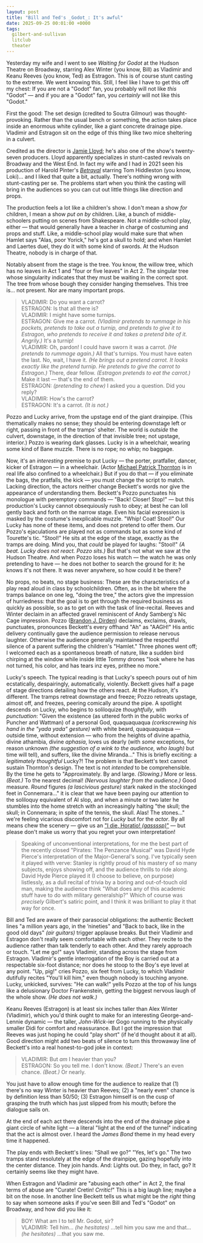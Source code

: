 ```yaml
---
layout: post
title: "Bill and Ted's _Godot_: It's awful"
date: 2025-09-25 00:01:00 +0000
tags:
  gilbert-and-sullivan
  litclub
  theater
---
```


Yesterday my wife and I went to see _Waiting for Godot_ at the Hudson Theatre on Broadway,
starring Alex Winter (you know, Bill) as Vladimir and Keanu Reeves (you know, Ted) as Estragon.
This is of course stunt casting to the extreme. We went knowing this. Still, I feel like I have
to get this off my chest: If you are not a "Godot" fan, you probably will not like _this_ "Godot" —
and if you are a "Godot" fan, you _certainly_ will not like this "Godot."

First the good: The set design (credited to Soutra Gilmour) was thought-provoking. Rather than
the usual bench or something, the action takes place inside an enormous white cylinder, like a giant
concrete drainage pipe. Vladimir and Estragon sit on the edge of this thing like two mice sheltering
in a culvert.

Credited as the director is [Jamie Lloyd](https://en.wikipedia.org/wiki/Jamie_Lloyd_(director));
he's also one of the show's twenty-seven producers. Lloyd apparently specializes in stunt-casted
revivals on Broadway and the West End. In fact my wife and I had in 2021 seen his production of
Harold Pinter's [_Betrayal_](https://en.wikipedia.org/wiki/Betrayal_(play)) starring Tom Hiddleston
(you know, Loki)... and I liked that quite a bit, actually. There's nothing wrong with stunt-casting
per se. The problems start when you think the casting will bring in the audiences so you can cut out
little things like direction and props.

The production feels a lot like a children's show. I don't mean a show _for_ children, I mean a show
_put on by_ children. Like, a bunch of middle-schoolers putting on scenes from Shakespeare. Not a
middle-school play, either — that would generally have a teacher in charge of costuming and props and
stuff. Like, a middle-school play would make sure that when Hamlet says "Alas, poor Yorick,"
he's got a skull to hold; and when Hamlet and Laertes duel, they do it with some kind of swords.
At the Hudson Theatre, nobody is in charge of that.

Notably absent from the stage is the tree. You know, the willow tree, which has no leaves in Act 1
and "four or five leaves" in Act 2. The singular tree whose singularity indicates that they must be waiting
in the correct spot. The tree from whose bough they consider hanging themselves. This tree is... not present.
Nor are many important props.

> VLADIMIR: Do you want a carrot?  
> ESTRAGON: Is that all there is?  
> VLADIMIR: I might have some turnips.  
> ESTRAGON: Give me a carrot. _(Vladimir pretends to rummage in his pockets, pretends to take out a turnip,
> and pretends to give it to Estragon, who pretends to receive it and takes a pretend bite of it. Angrily.)_
> It's a turnip!  
> VLADIMIR: Oh, pardon! I could have sworn it was a carrot. _(He pretends to rummage again.)_
> All that's turnips. You must have eaten the last. No, wait, I have it. _(He brings out a pretend carrot.
> It looks exactly like the pretend turnip. He pretends to give the carrot to Estragon.)_ There, dear fellow.
> _(Estragon pretends to eat the carrot.)_ Make it last — that's the end of them.  
> ESTRAGON: _(pretending to chew)_ I asked you a question. Did you reply?  
> VLADIMIR: How's the carrot?  
> ESTRAGON: It's a carrot. _(It is not.)_  

Pozzo and Lucky arrive, from the upstage end of the giant drainpipe. (This thematically makes no sense;
they should be entering downstage left or right, passing in front of the tramps' shelter.
The world is _outside_ the culvert, downstage, in the direction of that invisible tree; not upstage, interior.)
Pozzo is wearing dark glasses. Lucky is in a wheelchair, wearing some kind of Bane muzzle. There is no rope;
no whip; no baggage.

Now, it's an _interesting_ premise to put Lucky — the porter, pratfaller, dancer, kicker of Estragon —
in a wheelchair. (Actor [Michael Patrick Thornton](https://en.wikipedia.org/wiki/Michael_Patrick_Thornton)
is in real life also confined to a wheelchair.) But if you do that — if you eliminate the bags, the pratfalls, the kick —
you must change the script to match. Lacking direction, the actors neither change Beckett's words
nor give the appearance of understanding them. Beckett's Pozzo punctuates his monologue with peremptory commands — "Back! Closer! Stop!" —
but this production's Lucky cannot obsequiously rush to obey; at best he can loll gently back and forth on the narrow stage.
Even his facial expression is masked by the costume's inexplicable muzzle. "Whip! Coat! Stool!" Our Lucky has none of these items,
and does not pretend to offer them. Our Pozzo's ejaculations are played not as commands but as some kind of Tourette's tic.
"Stool!" He sits at the edge of the stage, exactly as the tramps are doing. Mind you, that _could_ be played for laughs:
"Stool!" _(A beat. Lucky does not react. Pozzo sits.)_ But that's not what we saw at the Hudson Theatre.
And when Pozzo loses his watch — the watch he was only pretending to have — he does not bother to search the ground for it:
he knows it's not there. It was never anywhere, so how could it be there?

No props, no beats, no stage business: These are the characteristics of a play read aloud in class by schoolchildren.
Often, as in the bit where the tramps balance on one leg, "doing the tree," the actors give the impression of hurriedness:
that the goal is to get through the required business as quickly as possible, so as to get on with the task of line-recital.
Reeves and Winter declaim in an affected gravel reminiscent of Andy Samberg's Nic Cage impression.
Pozzo ([Brandon J. Dirden](https://en.wikipedia.org/wiki/Brandon_J._Dirden)) declaims, exclaims, drawls, punctuates,
pronounces Beckett's every offhand "Ah" as "AAGH!" His antic delivery continually gave the audience
permission to release nervous laughter.
Otherwise the audience generally maintained the respectful silence of a parent suffering the children's "Hamlet."
Three phones went off; I welcomed each as a spontaneous breath of nature, like a sudden bird chirping at the window
while inside little Tommy drones "look where he has not turned, his color, and has tears inz eyes, prithee no more."

Lucky's speech. The typical reading is that Lucky's speech pours out of him ecstatically, despairingly, automatically,
violently. Beckett gives half a page of stage directions detailing how the others react. At the Hudson, it's different.
The tramps retreat downstage and freeze; Pozzo retreats upstage, almost off, and freezes, peering comically around the pipe.
A spotlight descends on Lucky, who begins to soliloquize _thoughtfully_, with _punctuation_: "Given the existence (as uttered forth in the public
works of Puncher and Wattman) of a personal God, quaquaquaqua _(corkscrewing his hand in the "yada yada" gesture)_
with white beard, quaquaquaqua — outside time, without extension — who from the heights of divine apathia, divine
athambia, divine _aphasia_, loves us dearly (with _some_ exceptions, for reason unknown _(the suggestion of a wink to the audience, who laugh)_
but time will tell), and suffers, like the divine Miranda..." This is briefly exciting: a _legitimately thoughtful_ Lucky?!
The problem is that Beckett's text cannot sustain Thornton's design. The text is not _intended_ to be comprehensible.
By the time he gets to
"Approximately. By and large. _(Slowing.)_ More or less. _(Beat.)_ To the nearest decimal! _(Nervous laughter
from the audience.)_ Good measure. _Round_ figures _(a lascivious gesture)_ stark naked in the stockinged feet in Connemara..."
it is clear that we have been paying our attention to the soliloquy equivalent of AI slop, and when a minute or two later
he stumbles into the home stretch with an increasingly halting "the skull; the skull; in Connemara; in spite of
the tennis, the skull. Alas! The stones..." we're feeling vicarious discomfort not for _Lucky_ but for the _actor_.
By all means chew the scenery — give us an
["I die, Horatio! _(gassssp)_"](https://en.wikipedia.org/wiki/Frasier_season_8#ep180)
— but please don't make us worry that you regret your own interpretation!

> Speaking of unconventional interpretations, for me the best part of the recently closed "Pirates: The Penzance Musical"
> was David Hyde Pierce's interpretation of the Major-General's song. I've typically
> seen it played with verve: Stanley is rightly proud of his mastery of so many subjects, enjoys showing off,
> and the audience thrills to ride along. David Hyde Pierce played it (I choose to believe,
> on purpose) listlessly, as a dull recital of trivia by a boring and out-of-touch old man, making the audience think "What does
> any of this academic stuff have to do with military generalship?" Which of course was _precisely_ Gilbert's satiric point,
> and I think it was brilliant to play it that way for once.

Bill and Ted are aware of their parasocial obligations: the authentic Beckett lines "a million years ago,
in the ’nineties" and "Back to back, like in the good old days" _(air guitars)_ trigger applause breaks.
But their Vladimir and Estragon don't really seem comfortable with each other. They recite to the audience rather
than talk tenderly to each other. And they rarely approach or touch. "Let me go!" says Vladimir, standing across
the stage from Estragon. Vladimir's gentle interrogation of the Boy is carried out at a respectable six-foot distance;
nor does he stoop to the Boy's eye level at any point. "Up, pig!" cries Pozzo, six feet from Lucky, to which Vladimir
dutifully recites "You'll kill him," even though nobody is touching anyone. Lucky, unkicked, survives:
"He can walk!" yells Pozzo at the top of his lungs like a delusionary Doctor Frankenstein,
getting the biggest nervous laugh of the whole show. _(He does not walk.)_

Keanu Reeves (Estragon) is at least six inches taller than Alex Winter (Vladimir), which you'd think ought to make for an interesting
George-and-Lennie dynamic — the taller, _John-Wick_-ier Gogo running to the physically smaller Didi for comfort and reassurance.
But I got the impression that Reeves was just hoping he could "play short" (if he'd thought about it at all).
Good direction might add two beats of silence to turn this throwaway line of Beckett's into a real honest-to-god joke
in context:

> VLADIMIR: But _am_ I heavier than you?  
> ESTRAGON: So you tell me. I don't know. _(Beat.)_ There's an even chance. _(Beat.)_ Or nearly.

You just have to allow enough time for the audience to realize that (1) there's no way Winter is heavier than Reeves;
(2) a "nearly even" chance is by definition less than 50/50; (3) Estragon himself is on the cusp of grasping the
truth which has just slipped from his mouth; before the dialogue sails on.

At the end of each act there descends into the end of the drainage pipe a giant circle of white light — a literal
"light at the end of the tunnel" indicating that the act is almost over. I heard the _James Bond_ theme in my head
every time it happened.

The play ends with Beckett's lines: "Shall we go?" "Yes, let's go." The two tramps stand resolutely at the edge
of the drainpipe, gazing hopefully into the center distance. They join hands. And: Lights out. Do they, in fact, go?
It certainly seems like they might have.

When Estragon and Vladimir are "abusing each other" in Act 2, the final terms of abuse are "Curate! Cretin! _Crritic!_"
This is a big laugh line; maybe a bit on the nose. In another line Beckett tells us what might be the _right_ thing
to say when someone asks if you've seen Bill and Ted's "Godot" on Broadway, and how did you like it:

> BOY: What am I to tell Mr. Godot, sir?  
> VLADIMIR: Tell him... _(he hesitates)_ ...tell him you saw me and that... _(he hesitates)_ ...that you saw me.

